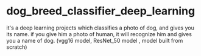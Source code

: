 # dog_breed_classifier_deep_learning
it's a deep learning projects which classifies a photo of dog, and gives you its name. if you give him a photo of human, it will recognize him and gives you a name of dog. (vgg16 model, ResNet_50 model , model built from scratch)
